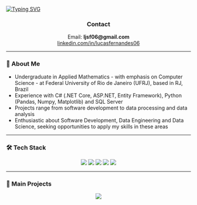 <a href="https://git.io/typing-svg"><img src="https://readme-typing-svg.demolab.com?font=Fira+Code&size=65&pause=1000&color=4F94E4&center=true&vCenter=true&width=1280&height=100&lines=Lucas+Fernandes;.NET+Developer;Data+%26+AI+Enthusiast" alt="Typing SVG" /></a>

<div align="center">
  <h3>Contact</h3>
  <p>
    Email: <strong>ljsf06@gmail.com</strong>
    <br> 
    <a href="https://www.linkedin.com/in/lucasfernandes06/" target="_blank">linkedin.com/in/lucasfernandes06</a>
  </p>
</div>

---

### 🔹 About Me

- Undergraduate in Applied Mathematics - with emphasis on Computer Science - at Federal University of Rio de Janeiro (UFRJ), based in RJ, Brazil      
- Experience with C# (.NET Core, ASP.NET, Entity Framework), Python (Pandas, Numpy, Matplotlib) and SQL Server   
- Projects range from software development to data processing and data analysis   
- Enthusiastic about Software Development, Data Engineering and Data Science, seeking opportunities to apply my skills in these areas

---

### 🛠️ Tech Stack

<div align="center">
  <img src="https://img.shields.io/badge/C%23-239120?style=for-the-badge&logo=csharp&logoColor=white" />
  <img src="https://img.shields.io/badge/.NET-512BD4?style=for-the-badge&logo=dotnet&logoColor=white" />
  <img src="https://img.shields.io/badge/Python-3776AB?style=for-the-badge&logo=python&logoColor=white" />
  <img src="https://img.shields.io/badge/SQL_Server-CC2927?style=for-the-badge&logo=microsoftsqlserver&logoColor=white" />
  <img src="https://img.shields.io/badge/Git-F05032?style=for-the-badge&logo=git&logoColor=white" />
</div>

---

### 👾 Main Projects

<div align="center">
  <a href="https://github.com/LSK-F/SARVA">
    <img src="https://github-readme-stats.vercel.app/api/pin/?username=LSK-F&repo=SARVA&theme=transparent&bg_color=0D1117&title_color=58A6FF&text_color=C9D1D9&icon_color=58A6FF&border_color=30363D&&cache_seconds=7200" />
  </a>
</div>
